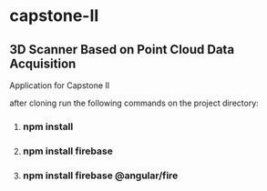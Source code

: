 # capstone-II

## 3D Scanner Based on Point Cloud Data Acquisition

Application for Capstone II

after cloning run the following commands on the project directory:

1. ### npm install
2. ### npm install firebase
3. ### npm install firebase @angular/fire
